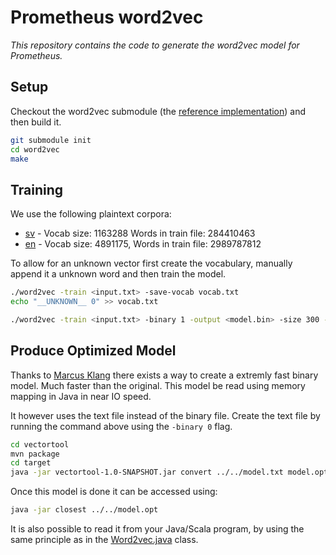 # Prometheus word2vec
*This repository contains the code to generate the word2vec model for Prometheus.*

## Setup
Checkout the word2vec submodule (the [reference implementation](https://github.com/tmikolov/word2vec)) and then build it.
```bash
git submodule init
cd word2vec
make
```

## Training
We use the following plaintext corpora:

- [sv](https://www.dropbox.com/sh/r2hu8qo281u25n7/AABv2dpqtpnNIr7BAgPoloYja?dl=0) - Vocab size: 1163288 Words in train file: 284410463
- [en](https://www.dropbox.com/sh/lgzu8a90a0fvkl8/AAC_JbCXuOvuJMu7FTD5nnw9a?dl=0) - Vocab size: 4891175, Words in train file: 2989787812

To allow for an unknown vector first create the vocabulary, manually append it a
unknown word and then train the model.

```bash
./word2vec -train <input.txt> -save-vocab vocab.txt
echo "__UNKNOWN__ 0" >> vocab.txt
```

```bash
./word2vec -train <input.txt> -binary 1 -output <model.bin> -size 300 -window 5 -sample 1e-4 -negative 5 -hs 0 -cbow 1 -iter 3 -read-vocab vocab.txt -threads 4
```

## Produce Optimized Model
Thanks to [Marcus Klang](https://github.com/marcusklang) there exists a way to create a extremly fast binary model. Much faster than the original. This model be read using memory mapping in Java in near IO speed.

It however uses the text file instead of the binary file. Create the text file by running the command above using the `-binary 0` flag.

```bash
cd vectortool
mvn package
cd target
java -jar vectortool-1.0-SNAPSHOT.jar convert ../../model.txt model.opt
```

Once this model is done it can be accessed using:
```bash
java -jar closest ../../model.opt
```
It is also possible to read it from your Java/Scala program, by using the same
principle as in the [Word2vec.java](vectortool/src/main/java/se/lth/cs/nlp/Word2vec.java) class.
